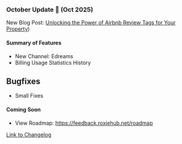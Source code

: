 ### October Update 🚀 (Oct 2025)

New Blog Post: [Unlocking the Power of Airbnb Review Tags for Your Property](https://roxiehub.net/blog/airbnb-review-tags-RoxieHub))



#### Summary of Features
- New Channel: Edreams
- Billing Usage Statistics History

  
## Bugfixes

- Small Fixes

#### Coming Soon
- View Roadmap: https://feedback.roxiehub.net/roadmap

[Link to Changelog](https://docs.roxiehub.net/changelog)
